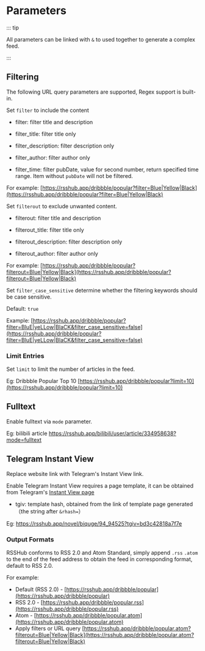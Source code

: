 # Parameters

::: tip

All parameters can be linked with `&` to used together to generate a complex feed.

:::

## Filtering

The following URL query parameters are supported, Regex support is built-in.

Set `filter` to include the content

-   filter: filter title and description

-   filter_title: filter title only

-   filter_description: filter description only

-   filter_author: filter author only

-   filter_time: filter pubDate, value for second number, return specified time range. Item without `pubDate` will not be filtered.

For example: [https://rsshub.app/dribbble/popular?filter=Blue|Yellow|Black](https://rsshub.app/dribbble/popular?filter=Blue|Yellow|Black)

Set `filterout` to exclude unwanted content.

-   filterout: filter title and description

-   filterout_title: filter title only

-   filterout_description: filter description only

-   filterout_author: filter author only

For example: [https://rsshub.app/dribbble/popular?filterout=Blue|Yellow|Black](https://rsshub.app/dribbble/popular?filterout=Blue|Yellow|Black)

Set `filter_case_sensitive` determine whether the filtering keywords should be case sensitive.

Default: `true`

Example: [https://rsshub.app/dribbble/popular?filter=BluE|yeLLow|BlaCK&filter_case_sensitive=false](https://rsshub.app/dribbble/popular?filter=BluE|yeLLow|BlaCK&filter_case_sensitive=false)

### Limit Entries

Set `limit` to limit the number of articles in the feed.

Eg: Dribbble Popular Top 10 [https://rsshub.app/dribbble/popular?limit=10](https://rsshub.app/dribbble/popular?limit=10)

## Fulltext

Enable fulltext via `mode` parameter.

Eg: bilibili article <https://rsshub.app/bilibili/user/article/334958638?mode=fulltext>

## Telegram Instant View

Replace website link with Telegram's Instant View link.

Enable Telegram Instant View requires a page template, it can be obtained from Telegram's [Instant View page](https://instantview.telegram.org/)

-   tgiv: template hash, obtained from the link of template page generated（the string after `&rhash=`）

Eg: <https://rsshub.app/novel/biquge/94_94525?tgiv=bd3c42818a7f7e>

### Output Formats

RSSHub conforms to RSS 2.0 and Atom Standard, simply append `.rss` `.atom` to the end of the feed address to obtain the feed in corresponding format, default to RSS 2.0.

For example:

-   Default (RSS 2.0) - [https://rsshub.app/dribbble/popular](https://rsshub.app/dribbble/popular)
-   RSS 2.0 - [https://rsshub.app/dribbble/popular.rss](https://rsshub.app/dribbble/popular.rss)
-   Atom - [https://rsshub.app/dribbble/popular.atom](https://rsshub.app/dribbble/popular.atom)
-   Apply filters or URL query [https://rsshub.app/dribbble/popular.atom?filterout=Blue|Yellow|Black](https://rsshub.app/dribbble/popular.atom?filterout=Blue|Yellow|Black)
